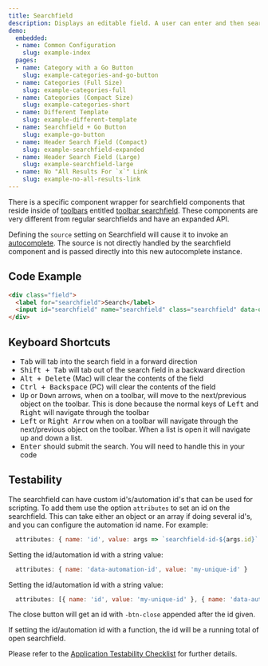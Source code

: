 ```yaml
---
title: Searchfield
description: Displays an editable field. A user can enter and then search for an alphanumeric value within the system. Best used for targeted, keyword-based searches for specific objects.
demo:
  embedded:
  - name: Common Configuration
    slug: example-index
  pages:
  - name: Category with a Go Button
    slug: example-categories-and-go-button
  - name: Categories (Full Size)
    slug: example-categories-full
  - name: Categories (Compact Size)
    slug: example-categories-short
  - name: Different Template
    slug: example-different-template
  - name: Searchfield + Go Button
    slug: example-go-button
  - name: Header Search Field (Compact)
    slug: example-searchfield-expanded
  - name: Header Search Field (Large)
    slug: example-searchfield-large
  - name: No "All Results For `x`" Link
    slug: example-no-all-results-link
---
```


There is a specific component wrapper for searchfield components that reside inside of [toolbars](./toolbar/) entitled [toolbar searchfield](./toolbar-searchfield). These components are very different from regular searchfields and have an expanded API.

Defining the `source` setting on Searchfield will cause it to invoke an [autocomplete](./autocomplete). The source is not directly handled by the searchfield component and is passed directly into this new autocomplete instance.

## Code Example

```html
<div class="field">
  <label for="searchfield">Search</label>
  <input id="searchfield" name="searchfield" class="searchfield" data-options= "{'clearable': 'true'}" placeholder="Type a search term"/>
</div>
```

## Keyboard Shortcuts

- <kbd>Tab</kbd> will tab into the search field in a forward direction
- <kbd>Shift + Tab</kbd> will tab out of the search field in a backward direction
- <kbd>Alt + Delete</kbd> (Mac) will clear the contents of the field
- <kbd>Ctrl + Backspace</kbd> (PC) will clear the contents of the field
- <kbd>Up</kbd> or <kbd>Down</kbd> arrows, when on a toolbar, will move to the next/previous object on the toolbar. This is done because the normal keys of <kbd>Left</kbd> and <kbd>Right</kbd> will navigate through the toolbar
- <kbd>Left</kbd> or <kbd>Right Arrow</kbd> when on a toolbar will navigate through the next/previous object on the toolbar. When a list is open it will navigate up and down a list.
- <kbd>Enter</kbd> should submit the search. You will need to handle this in your code

## Testability

The searchfield can have custom id's/automation id's that can be used for scripting. To add them use the option `attributes` to set an id on the searchfield. This can take either an object or an array if doing several id's, and you can configure the automation id name. For example:

```js
  attributes: { name: 'id', value: args => `searchfield-id-${args.id}` }
```

Setting the id/automation id with a string value:

```js
  attributes: { name: 'data-automation-id', value: 'my-unique-id' }
```

Setting the id/automation id with a string value:

```js
  attributes: [{ name: 'id', value: 'my-unique-id' }, { name: 'data-automation-id', value: 'my-unique-id' }]
```

The close button will get an id with `-btn-close` appended after the id given.

If setting the id/automation id with a function, the id will be a running total of open searchfield.

Please refer to the [Application Testability Checklist](https://design.infor.com/resources/application-testability-checklist) for further details.
